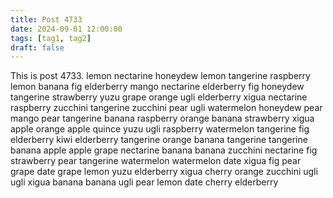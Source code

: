 ```yaml
---
title: Post 4733
date: 2024-09-01 12:00:00
tags: [tag1, tag2]
draft: false
---
```

This is post 4733.
lemon
nectarine
honeydew
lemon
tangerine
raspberry
lemon
banana
fig
elderberry
mango
nectarine
elderberry
fig
honeydew
tangerine
strawberry
yuzu
grape
orange
ugli
elderberry
xigua
nectarine
raspberry
zucchini
tangerine
zucchini
pear
ugli
watermelon
honeydew
pear
mango
pear
tangerine
banana
raspberry
orange
banana
strawberry
xigua
apple
orange
apple
quince
yuzu
ugli
raspberry
watermelon
tangerine
fig
elderberry
kiwi
elderberry
tangerine
orange
banana
tangerine
tangerine
banana
apple
apple
grape
nectarine
banana
banana
zucchini
nectarine
fig
strawberry
pear
tangerine
watermelon
watermelon
date
xigua
fig
pear
grape
date
grape
lemon
yuzu
elderberry
xigua
cherry
orange
zucchini
ugli
ugli
xigua
banana
banana
ugli
pear
lemon
date
cherry
elderberry
